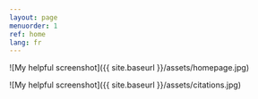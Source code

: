 ```yaml
---
layout: page
menuorder: 1
ref: home
lang: fr
---
```



![My helpful screenshot]({{ site.baseurl }}/assets/homepage.jpg)

![My helpful screenshot]({{ site.baseurl }}/assets/citations.jpg)

